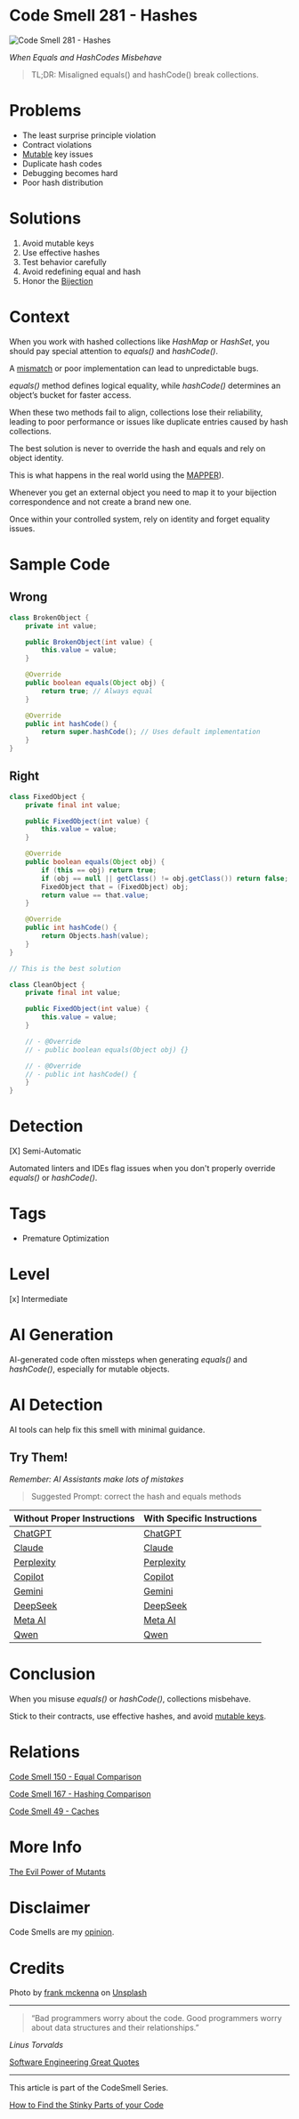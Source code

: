 # Code Smell 281 - Hashes

![Code Smell 281 - Hashes](Code%20Smell%20281%20-%20Hashes.jpg)

*When Equals and HashCodes Misbehave*

> TL;DR: Misaligned equals() and hashCode() break collections.

# Problems

- The least surprise principle violation
- Contract violations  
- [Mutable](https://github.com/mcsee/Software-Design-Articles/tree/main/Articles/Theory/The%20Evil%20Power%20of%20Mutants/readme.md) key issues  
- Duplicate hash codes  
- Debugging becomes hard  
- Poor hash distribution  

# Solutions

1. Avoid mutable keys  
2. Use effective hashes  
3. Test behavior carefully  
4. Avoid redefining equal and hash
5. Honor the [Bijection](https://github.com/mcsee/Software-Design-Articles/tree/main/Articles/Theory/The%20One%20and%20Only%20Software%20Design%20Principle/readme.md) 
 
# Context

When you work with hashed collections like *HashMap* or *HashSet*, you should pay special attention to *equals()* and *hashCode()*. 

A [mismatch](https://github.com/mcsee/Software-Design-Articles/tree/main/Articles/Code%20Smells/Code%20Smell%20167%20-%20Hashing%20Comparison/readme.md) or poor implementation can lead to unpredictable bugs. 

*equals()* method defines logical equality, while *hashCode()* determines an object’s bucket for faster access. 

When these two methods fail to align, collections lose their reliability, leading to poor performance or issues like duplicate entries caused by hash collections.

The best solution is never to override the hash and equals and rely on object identity.

This is what happens in the real world using the [MAPPER](https://github.com/mcsee/Software-Design-Articles/tree/main/Articles/Theory/What%20is%20(wrong%20with)%20software/readme.md)).

Whenever you get an external object you need to map it to your bijection correspondence and not create a brand new one.

Once within your controlled system, rely on identity and forget equality issues.

# Sample Code

## Wrong

<!-- [Gist Url](https://gist.github.com/mcsee/8a78eb904fa716bd84f2d01143ae959c) -->

```java
class BrokenObject {
    private int value;

    public BrokenObject(int value) {
        this.value = value;
    }

    @Override
    public boolean equals(Object obj) {
        return true; // Always equal
    }

    @Override
    public int hashCode() {
        return super.hashCode(); // Uses default implementation
    }
}
```

## Right

<!-- [Gist Url](https://gist.github.com/mcsee/feb1a8d1a834c968b101b7b2be4ed735) -->

```java
class FixedObject {
    private final int value;

    public FixedObject(int value) {
        this.value = value;
    }

    @Override
    public boolean equals(Object obj) {
        if (this == obj) return true;
        if (obj == null || getClass() != obj.getClass()) return false;
        FixedObject that = (FixedObject) obj;
        return value == that.value;
    }

    @Override
    public int hashCode() {
        return Objects.hash(value);
    }
}

// This is the best solution

class CleanObject {
    private final int value;

    public FixedObject(int value) {
        this.value = value;
    }

    // - @Override
    // - public boolean equals(Object obj) {}

    // - @Override
    // - public int hashCode() { 
    }
}
```

# Detection

[X] Semi-Automatic 

Automated linters and IDEs flag issues when you don't properly override *equals()* or *hashCode()*.

# Tags

- Premature Optimization

# Level

[x] Intermediate

# AI Generation

AI-generated code often missteps when generating *equals()* and *hashCode()*, especially for mutable objects. 

# AI Detection

AI tools can help fix this smell with minimal guidance.

## Try Them!

*Remember: AI Assistants make lots of mistakes*

> Suggested Prompt: correct the hash and equals methods

| Without Proper Instructions    | With Specific Instructions |
| -------- | ------- |
| [ChatGPT](https://chat.openai.com/?q=Correct+and+explain+this+code%3A+%60%60%60java%0D%0Aclass+BrokenObject+%7B%0D%0A++++private+int+value%3B%0D%0A%0D%0A++++public+BrokenObject%28int+value%29+%7B%0D%0A++++++++this.value+%3D+value%3B%0D%0A++++%7D%0D%0A%0D%0A++++%40Override%0D%0A++++public+boolean+equals%28Object+obj%29+%7B%0D%0A++++++++return+true%3B+%2F%2F+Always+equal%0D%0A++++%7D%0D%0A%0D%0A++++%40Override%0D%0A++++public+int+hashCode%28%29+%7B%0D%0A++++++++return+super.hashCode%28%29%3B+%2F%2F+Uses+default+implementation%0D%0A++++%7D%0D%0A%7D%0D%0A%60%60%60) | [ChatGPT](https://chat.openai.com/?q=correct+the+hash+and+equals+methods%3A+%60%60%60java%0D%0Aclass+BrokenObject+%7B%0D%0A++++private+int+value%3B%0D%0A%0D%0A++++public+BrokenObject%28int+value%29+%7B%0D%0A++++++++this.value+%3D+value%3B%0D%0A++++%7D%0D%0A%0D%0A++++%40Override%0D%0A++++public+boolean+equals%28Object+obj%29+%7B%0D%0A++++++++return+true%3B+%2F%2F+Always+equal%0D%0A++++%7D%0D%0A%0D%0A++++%40Override%0D%0A++++public+int+hashCode%28%29+%7B%0D%0A++++++++return+super.hashCode%28%29%3B+%2F%2F+Uses+default+implementation%0D%0A++++%7D%0D%0A%7D%0D%0A%60%60%60) |
| [Claude](https://claude.ai/new?q=Correct+and+explain+this+code%3A+%60%60%60java%0D%0Aclass+BrokenObject+%7B%0D%0A++++private+int+value%3B%0D%0A%0D%0A++++public+BrokenObject%28int+value%29+%7B%0D%0A++++++++this.value+%3D+value%3B%0D%0A++++%7D%0D%0A%0D%0A++++%40Override%0D%0A++++public+boolean+equals%28Object+obj%29+%7B%0D%0A++++++++return+true%3B+%2F%2F+Always+equal%0D%0A++++%7D%0D%0A%0D%0A++++%40Override%0D%0A++++public+int+hashCode%28%29+%7B%0D%0A++++++++return+super.hashCode%28%29%3B+%2F%2F+Uses+default+implementation%0D%0A++++%7D%0D%0A%7D%0D%0A%60%60%60) | [Claude](https://claude.ai/new?q=correct+the+hash+and+equals+methods%3A+%60%60%60java%0D%0Aclass+BrokenObject+%7B%0D%0A++++private+int+value%3B%0D%0A%0D%0A++++public+BrokenObject%28int+value%29+%7B%0D%0A++++++++this.value+%3D+value%3B%0D%0A++++%7D%0D%0A%0D%0A++++%40Override%0D%0A++++public+boolean+equals%28Object+obj%29+%7B%0D%0A++++++++return+true%3B+%2F%2F+Always+equal%0D%0A++++%7D%0D%0A%0D%0A++++%40Override%0D%0A++++public+int+hashCode%28%29+%7B%0D%0A++++++++return+super.hashCode%28%29%3B+%2F%2F+Uses+default+implementation%0D%0A++++%7D%0D%0A%7D%0D%0A%60%60%60) |
| [Perplexity](https://www.perplexity.ai/?q=Correct+and+explain+this+code%3A+%60%60%60java%0D%0Aclass+BrokenObject+%7B%0D%0A++++private+int+value%3B%0D%0A%0D%0A++++public+BrokenObject%28int+value%29+%7B%0D%0A++++++++this.value+%3D+value%3B%0D%0A++++%7D%0D%0A%0D%0A++++%40Override%0D%0A++++public+boolean+equals%28Object+obj%29+%7B%0D%0A++++++++return+true%3B+%2F%2F+Always+equal%0D%0A++++%7D%0D%0A%0D%0A++++%40Override%0D%0A++++public+int+hashCode%28%29+%7B%0D%0A++++++++return+super.hashCode%28%29%3B+%2F%2F+Uses+default+implementation%0D%0A++++%7D%0D%0A%7D%0D%0A%60%60%60) | [Perplexity](https://www.perplexity.ai/?q=correct+the+hash+and+equals+methods%3A+%60%60%60java%0D%0Aclass+BrokenObject+%7B%0D%0A++++private+int+value%3B%0D%0A%0D%0A++++public+BrokenObject%28int+value%29+%7B%0D%0A++++++++this.value+%3D+value%3B%0D%0A++++%7D%0D%0A%0D%0A++++%40Override%0D%0A++++public+boolean+equals%28Object+obj%29+%7B%0D%0A++++++++return+true%3B+%2F%2F+Always+equal%0D%0A++++%7D%0D%0A%0D%0A++++%40Override%0D%0A++++public+int+hashCode%28%29+%7B%0D%0A++++++++return+super.hashCode%28%29%3B+%2F%2F+Uses+default+implementation%0D%0A++++%7D%0D%0A%7D%0D%0A%60%60%60) |
| [Copilot](https://www.bing.com/chat?showconv=1&sendquery=1&q=Correct+and+explain+this+code%3A+%60%60%60java%0D%0Aclass+BrokenObject+%7B%0D%0A++++private+int+value%3B%0D%0A%0D%0A++++public+BrokenObject%28int+value%29+%7B%0D%0A++++++++this.value+%3D+value%3B%0D%0A++++%7D%0D%0A%0D%0A++++%40Override%0D%0A++++public+boolean+equals%28Object+obj%29+%7B%0D%0A++++++++return+true%3B+%2F%2F+Always+equal%0D%0A++++%7D%0D%0A%0D%0A++++%40Override%0D%0A++++public+int+hashCode%28%29+%7B%0D%0A++++++++return+super.hashCode%28%29%3B+%2F%2F+Uses+default+implementation%0D%0A++++%7D%0D%0A%7D%0D%0A%60%60%60) | [Copilot](https://www.bing.com/chat?showconv=1&sendquery=1&q=correct+the+hash+and+equals+methods%3A+%60%60%60java%0D%0Aclass+BrokenObject+%7B%0D%0A++++private+int+value%3B%0D%0A%0D%0A++++public+BrokenObject%28int+value%29+%7B%0D%0A++++++++this.value+%3D+value%3B%0D%0A++++%7D%0D%0A%0D%0A++++%40Override%0D%0A++++public+boolean+equals%28Object+obj%29+%7B%0D%0A++++++++return+true%3B+%2F%2F+Always+equal%0D%0A++++%7D%0D%0A%0D%0A++++%40Override%0D%0A++++public+int+hashCode%28%29+%7B%0D%0A++++++++return+super.hashCode%28%29%3B+%2F%2F+Uses+default+implementation%0D%0A++++%7D%0D%0A%7D%0D%0A%60%60%60) |
| [Gemini](https://gemini.google.com/) | [Gemini](https://gemini.google.com/) | 
| [DeepSeek](https://chat.deepseek.com/) | [DeepSeek](https://chat.deepseek.com/) | 
| [Meta AI](https://www.meta.ai/chat) | [Meta AI](https://www.meta.ai/) | 
| [Qwen](https://chat.qwen.ai) | [Qwen](https://chat.qwen.ai) | 

# Conclusion

When you misuse *equals()* or *hashCode()*, collections misbehave. 

Stick to their contracts, use effective hashes, and avoid [mutable keys](https://github.com/mcsee/Software-Design-Articles/tree/main/Articles/Theory/The%20Evil%20Power%20of%20Mutants/readme.md). 
 
# Relations

[Code Smell 150 - Equal Comparison](https://github.com/mcsee/Software-Design-Articles/tree/main/Articles/Code%20Smells/Code%20Smell%20150%20-%20Equal%20Comparison/readme.md)

[Code Smell 167 - Hashing Comparison](https://github.com/mcsee/Software-Design-Articles/tree/main/Articles/Code%20Smells/Code%20Smell%20167%20-%20Hashing%20Comparison/readme.md)

[Code Smell 49 - Caches](https://github.com/mcsee/Software-Design-Articles/tree/main/Articles/Code%20Smells/Code%20Smell%2049%20-%20Caches/readme.md)

# More Info

[The Evil Power of Mutants](https://github.com/mcsee/Software-Design-Articles/tree/main/Articles/Theory/The%20Evil%20Power%20of%20Mutants/readme.md)

# Disclaimer

Code Smells are my [opinion](https://github.com/mcsee/Software-Design-Articles/tree/main/Articles/Blogging/I%20Wrote%20More%20than%2090%20Articles%20on%202021%20Here%20is%20What%20I%20Learned/readme.md).

# Credits

Photo by [frank mckenna](https://unsplash.com/@frankiefoto) on [Unsplash](https://unsplash.com/photos/two-toddlers-standing-in-front-of-white-window-curtain-8-rErfjcr1k)
        
* * *

> “Bad programmers worry about the code. Good programmers worry about data structures and their relationships.”

_Linus Torvalds_
 
[Software Engineering Great Quotes](https://github.com/mcsee/Software-Design-Articles/tree/main/Articles/Quotes/Software%20Engineering%20Great%20Quotes/readme.md)

* * *

This article is part of the CodeSmell Series.

[How to Find the Stinky Parts of your Code](https://github.com/mcsee/Software-Design-Articles/tree/main/Articles/Code%20Smells/How%20to%20Find%20the%20Stinky%20parts%20of%20your%20Code/readme.md)